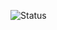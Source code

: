 ![Status](https://github-readme-stats.vercel.app/api?username=Alexito2060&show_icons=true&theme=radical)
